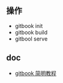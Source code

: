 ## 操作

- gitbook init
- gitbook build
- gitbool serve

## doc

- [gitbook 简明教程](http://www.chengweiyang.cn/gitbook/basic-usage/README.html)
